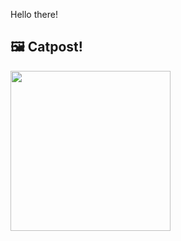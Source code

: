 Hello there!



## 🖼️ Catpost!

<sub>
    <img src="https://cdn2.thecatapi.com/images/d0p.png" height="256">
</sub>

